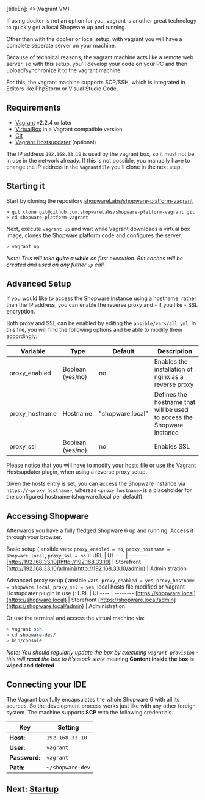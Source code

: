 [titleEn]: <>(Vagrant VM)

If using docker is not an option for you, vagrant is another great technology to quickly get a local Shopware up and running.

Other than with the docker or local setup, with vagrant you will have a complete seperate server on your machine.

Because of technical reasons, the vagrant machine acts like a remote web server, so with this setup, you'll develop your code on your PC and then upload/synchronize it to the vagrant machine.

For this, the vagrant machine supports SCP/SSH, which is integrated in Editors like PhpStorm or Visual Studio Code.

## Requirements

* [Vagrant](https://www.vagrantup.com/) v2.2.4 or later
* [VirtualBox](https://www.virtualbox.org/) in a Vagrant compatible version
* [Git](https://git-scm.com/)
* [Vagrant Hostsupdater](https://github.com/cogitatio/vagrant-hostsupdater) (optional)

The IP address `192.168.33.10` is used by the vagrant box, so it must not be in use in the network already. If this is not possible, you manually have to change the IP address in the `Vagrantfile` you'll clone in the next step.

## Starting it

Start by cloning the repository [shopwareLabs/shopware-platform-vagrant](https://github.com/shopwareLabs/shopware-platform-vagrant)

```
> git clone git@github.com:shopwareLabs/shopware-platform-vagrant.git
> cd shopware-platform-vagrant
```

Next, execute `vagrant up` and wait while Vagrant downloads a virtual box image, clones the Shopware platform code and configures the server.

```bash
> vagrant up
```

*Note: This will take **quite a while** on first execution. But caches will be created and used on any futher `up` call.*

## Advanced Setup

If you would like to access the Shopware instance using a hostname, rather than the IP address, you can enable the reverse proxy and - if you like - SSL encryption.

Both proxy and SSL can be enabled by editing the `ansible/vars/all.yml`. In this file, you will find the following options and be able to modify them accordingly.

Variable | Type | Default | Description
----|----|----|----
proxy_enabled | Boolean (yes/no) | no | Enables the installation of nginx as a reverse proxy
proxy_hostname | Hostname | "shopware.local" | Defines the hostname that will be used to access the Shopware instance
proxy_ssl | Boolean (yes/no) | no | Enables SSL

Please notice that you will have to modify your hosts file or use the Vagrant Hostsupdater plugin, when using a reverse proxy setup.

Given the hosts entry is set, you can access the Shopware instance via `https://<proxy_hostname>`, whereas `<proxy_hostname>` is a placeholder for the configured hostname (shopware.local per default).


## Accessing Shopware

Afterwards you have a fully fledged Shopware 6 up and running. Access it through your browser.

Basic setup ( ansible vars: `proxy_enabled = no`, `proxy_hostname = shopware.local`, `proxy_ssl = no` ):
URL | UI
---- | --------
[http://192.168.33.10](http://192.168.33.10) | Storefront 
[http://192.168.33.10/admin](http://192.168.33.10/admin) | Administration

Advanced proxy setup ( ansible vars: `proxy_enabled = yes`, `proxy_hostname = shopware.local`, `proxy_ssl = yes`, local hosts file modified or Vagrant Hostupdater plugin in use ):
URL | UI
---- | --------
[https://shopware.local](https://shopware.local) | Storefront 
[https://shopware.local/admin](https://shopware.local/admin) | Administration

Or use the terminal and access the virtual machine via:

```bash
> vagrant ssh
> cd shopware-dev/
> bin/console
``` 

*Note: You should regularly update the box by executing `vagrant provision` - this will **reset** the box to it's stock state* meaning **Content inside the box is wiped and deleted**

## Connecting your IDE

The Vagrant box fully encapsulates the whole Shopware 6 with all its sources. So the development process works just like with any other foreign system. The machine supports **SCP** with the following credentials.

Key |  Setting
----------|----------
**Host:** | `192.168.33.10`
**User:**  | `vagrant`
**Password:** | `vagrant`
**Path:** | `~/shopware-dev`

## Next: [Startup](./../30-startup-guide/__categoryInfo.md)
